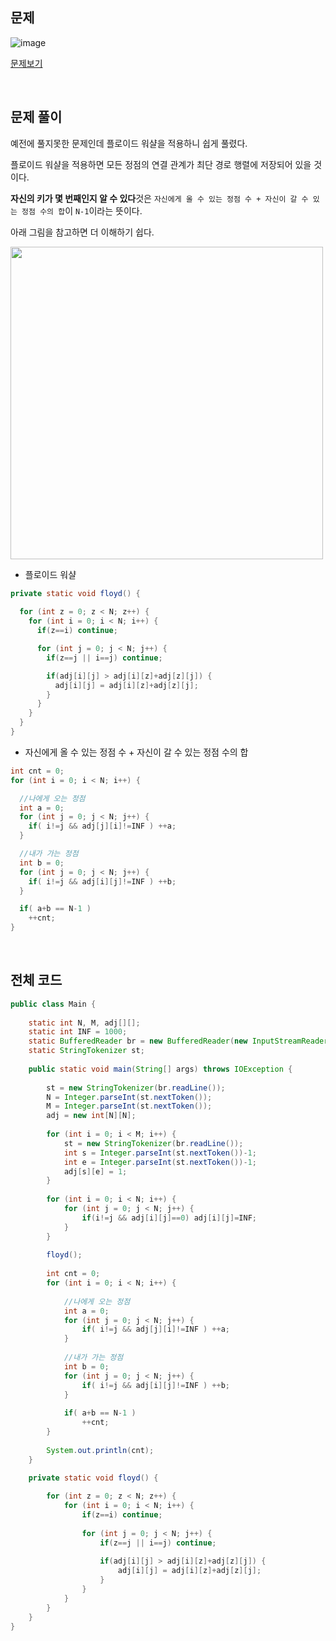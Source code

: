 ## 문제

![image](https://user-images.githubusercontent.com/62600984/122851613-3a0e7a00-d34a-11eb-8b12-71d90a747e42.png)

[문제보기](https://www.acmicpc.net/problem/2458)

<br>

## 문제 풀이

예전에 풀지못한 문제인데 플로이드 워샬을 적용하니 쉽게 풀렸다.

플로이드 워샬을 적용하면 모든 정점의 연결 관계가 최단 경로 행렬에 저장되어 있을 것이다.

**자신의 키가 몇 번째인지 알 수 있다**것은 `자신에게 올 수 있는 정점 수 + 자신이 갈 수 있는 정점 수의 합`이 `N-1`이라는 뜻이다.

아래 그림을 참고하면 더 이해하기 쉽다.

<img src="https://user-images.githubusercontent.com/62600984/122851985-d6d11780-d34a-11eb-9021-09fddc268947.png" width=500>

- 플로이드 워샬
```java
private static void floyd() {
		
  for (int z = 0; z < N; z++) {
    for (int i = 0; i < N; i++) {
      if(z==i) continue;

      for (int j = 0; j < N; j++) {
        if(z==j || i==j) continue;

        if(adj[i][j] > adj[i][z]+adj[z][j]) {
          adj[i][j] = adj[i][z]+adj[z][j];
        }
      }
    }
  }
}
```

- 자신에게 올 수 있는 정점 수 + 자신이 갈 수 있는 정점 수의 합
```java
int cnt = 0;
for (int i = 0; i < N; i++) {

  //나에게 오는 정점
  int a = 0;
  for (int j = 0; j < N; j++) {
    if( i!=j && adj[j][i]!=INF ) ++a;
  }

  //내가 가는 정점
  int b = 0;
  for (int j = 0; j < N; j++) {
    if( i!=j && adj[i][j]!=INF ) ++b;
  }

  if( a+b == N-1 ) 
    ++cnt;
}
```

<br>

## 전체 코드

```java
public class Main {
	
	static int N, M, adj[][];
	static int INF = 1000;
	static BufferedReader br = new BufferedReader(new InputStreamReader(System.in));
	static StringTokenizer st;
	
	public static void main(String[] args) throws IOException {
		
		st = new StringTokenizer(br.readLine());
		N = Integer.parseInt(st.nextToken());
		M = Integer.parseInt(st.nextToken());
		adj = new int[N][N];
		
		for (int i = 0; i < M; i++) {
			st = new StringTokenizer(br.readLine());
			int s = Integer.parseInt(st.nextToken())-1;
			int e = Integer.parseInt(st.nextToken())-1;
			adj[s][e] = 1;
		}
		
		for (int i = 0; i < N; i++) {
			for (int j = 0; j < N; j++) {
				if(i!=j && adj[i][j]==0) adj[i][j]=INF;
			}
		}
		
		floyd();
		
		int cnt = 0;
		for (int i = 0; i < N; i++) {
			
			//나에게 오는 정점
			int a = 0;
			for (int j = 0; j < N; j++) {
				if( i!=j && adj[j][i]!=INF ) ++a;
			}
			
			//내가 가는 정점
			int b = 0;
			for (int j = 0; j < N; j++) {
				if( i!=j && adj[i][j]!=INF ) ++b;
			}
			
			if( a+b == N-1 ) 
				++cnt;
		}
		
		System.out.println(cnt);
	}

	private static void floyd() {
		
		for (int z = 0; z < N; z++) {
			for (int i = 0; i < N; i++) {
				if(z==i) continue;
				
				for (int j = 0; j < N; j++) {
					if(z==j || i==j) continue;
					
					if(adj[i][j] > adj[i][z]+adj[z][j]) {
						adj[i][j] = adj[i][z]+adj[z][j];
					}
				}
			}
		}
	}
}
```
